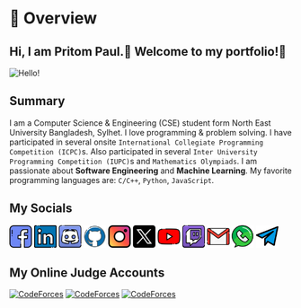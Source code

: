 # 📖 Overview

## Hi, I am Pritom Paul.👋 Welcome to my portfolio!🎉

![Hello!](https://media.giphy.com/media/Vbtc9VG51NtzT1Qnv1/giphy.gif)

## Summary

I am a Computer Science & Engineering (CSE) student form North East University Bangladesh, Sylhet.
I love programming & problem solving. I have participated in several onsite `International Collegiate Programming Competition (ICPC)`s. Also participated in several `Inter University Programming Competition (IUPC)`s and `Mathematics Olympiads`.
I am passionate about **Software Engineering** and **Machine Learning**. My favorite programming languages are: `C/C++`, `Python`, `JavaScript`.

## My Socials

[<img width="40" height="40" src="https://github.com/PritomPaul99/MyPortfolio/blob/main/Assets/Icons/Socials/facebook.png?raw=true" alt="facebook-new"/>](https://www.facebook.com/pritompaul.pappu/) [<img width="40" height="40" src="https://github.com/PritomPaul99/MyPortfolio/blob/main/Assets/Icons/Socials/linkedin.png?raw=true" alt="Github"/>](https://www.linkedin.com/in/pritom-paul-92baa81aa/) [<img width="40" height="40" src="https://github.com/PritomPaul99/MyPortfolio/blob/main/Assets/Icons/Socials/discord.png?raw=true" alt="Discord"/>](https://discord.com/users/758427667845873694) [<img width="40" height="40" src="https://github.com/PritomPaul99/MyPortfolio/blob/main/Assets/Icons/Socials/logo.png?raw=true" alt="GitHub"/>](https://github.com/PritomPaul99) [<img width="40" height="40" src="https://github.com/PritomPaul99/MyPortfolio/blob/main/Assets/Icons/Socials/instagram.png?raw=true" alt="Instagram"/>](https://instagram.com/pritom__paul__) [<img width="40" height="40" src="https://github.com/PritomPaul99/MyPortfolio/blob/main/Assets/Icons/Socials/twitter-x-logo-42554.png?raw=true" alt="X (ex Twitter)"/>](https://x.com/PritomP29098169) [<img width="40" height="40" src="https://github.com/PritomPaul99/MyPortfolio/blob/main/Assets/Icons/Socials/youtube.png?raw=true" alt="YouTube"/>](https://www.youtube.com/@codingwithpritom2316) [<img width="40" height="40" src="https://github.com/PritomPaul99/MyPortfolio/blob/main/Assets/Icons/Socials/twitch.png?raw=true" alt="Twich"/>](https://www.twitch.tv/pritom_paul)
[<img width="40" height="40" src="https://github.com/PritomPaul99/MyPortfolio/blob/main/Assets/Icons/Socials/gmail.png?raw=true" alt="E-mail"/>](mailto:pritompaul1920.4@gmail.com) [<img width="40" height="40" src="https://github.com/PritomPaul99/MyPortfolio/blob/main/Assets/Icons/Socials/whatsapp.png?raw=true" alt="Whatsapp"/>](https://api.whatsapp.com/send?phone=8801718382009) [<img width="40" height="40" src="https://github.com/PritomPaul99/MyPortfolio/blob/main/Assets/Icons/Socials/telegram.png?raw=true" alt="Telegram"/>](https://t.me/pritompaul1920)

## My Online Judge Accounts

[![CodeForces](https://img.shields.io/badge/Codeforces-PritomPaul-lightgreen?style=%20for-the-badge&logo=Codeforces&cacheSeconds=healthiness&link=https%3A%2F%2Fcodeforces.com%2F
)](https://codeforces.com/) [![CodeForces](https://img.shields.io/badge/Codeforces-PritomPaul-lightgreen?style=%20for-the-badge&logo=Codeforces&cacheSeconds=healthiness&link=https%3A%2F%2Fcodeforces.com%2F
)](https://codeforces.com/) [![CodeForces](https://img.shields.io/badge/Codeforces-PritomPaul-lightgreen?style=%20for-the-badge&logo=Codeforces&cacheSeconds=healthiness&link=https%3A%2F%2Fcodeforces.com%2F
)](https://codeforces.com/)